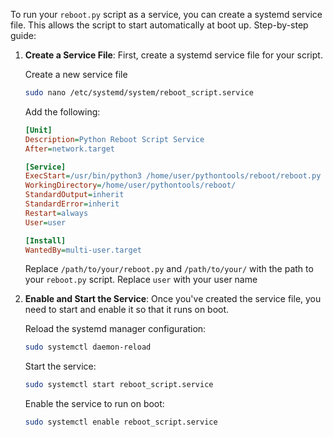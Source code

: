 To run your `reboot.py` script as a service, you can create a systemd service file. This allows the script to start automatically at boot up. 
Step-by-step guide:

1. **Create a Service File**: First, create a systemd service file for your script.

   Create a new service file 
   
   ```bash
   sudo nano /etc/systemd/system/reboot_script.service
   ```

   Add the following:

   ```ini
   [Unit]
   Description=Python Reboot Script Service
   After=network.target

   [Service]
   ExecStart=/usr/bin/python3 /home/user/pythontools/reboot/reboot.py
   WorkingDirectory=/home/user/pythontools/reboot/
   StandardOutput=inherit
   StandardError=inherit
   Restart=always
   User=user

   [Install]
   WantedBy=multi-user.target
   ```

   Replace `/path/to/your/reboot.py` and `/path/to/your/` with the path to your `reboot.py` script.
   Replace `user` with your user name

3. **Enable and Start the Service**: Once you've created the service file, you need to start and enable it so that it runs on boot.

   Reload the systemd manager configuration:
   
   ```bash
   sudo systemctl daemon-reload
   ```

   Start the service:
   
   ```bash
   sudo systemctl start reboot_script.service
   ```

   Enable the service to run on boot:
   
   ```bash
   sudo systemctl enable reboot_script.service
   ```
